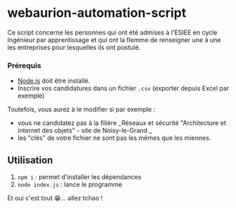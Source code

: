 # webaurion-automation-script

Ce script concerne les personnes qui ont été admises à l'ESIEE en cycle Ingénieur par apprentissage et qui ont la flemme de renseigner une à une les entreprises pour lesquelles ils ont postulé. 

### Prérequis
- [Node.js](https://nodejs.org/fr/) doit être installé.
- Inscrire vos candidatures dans un fichier ```.csv``` (exporter depuis Excel par exemple)

Toutefois, vous aurez à le modifier si par exemple :
- vous ne candidatez pas à la filière _Réseaux et sécurité "Architecture et internet des objets" - site de Noisy-le-Grand _
- les "clés" de votre fichier ne sont pas les mêmes que les miennes.

## Utilisation
1. ```npm i``` : permet d'installer les dépendances
2. ```node index.js``` : lance le programme

Et oui c'est tout 😁... allez tchao !
